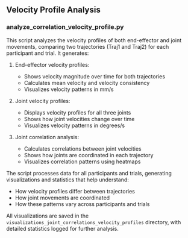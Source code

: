 ## Velocity Profile Analysis

### analyze_correlation_velocity_profile.py
This script analyzes the velocity profiles of both end-effector and joint movements, comparing two trajectories (Traj1 and Traj2) for each participant and trial. It generates:

1. End-effector velocity profiles:
   - Shows velocity magnitude over time for both trajectories
   - Calculates mean velocity and velocity consistency
   - Visualizes velocity patterns in mm/s

2. Joint velocity profiles:
   - Displays velocity profiles for all three joints
   - Shows how joint velocities change over time
   - Visualizes velocity patterns in degrees/s

3. Joint correlation analysis:
   - Calculates correlations between joint velocities
   - Shows how joints are coordinated in each trajectory
   - Visualizes correlation patterns using heatmaps

The script processes data for all participants and trials, generating visualizations and statistics that help understand:
- How velocity profiles differ between trajectories
- How joint movements are coordinated
- How these patterns vary across participants and trials

All visualizations are saved in the `visualizations_joint_correlations_velocity_profiles` directory, with detailed statistics logged for further analysis. 